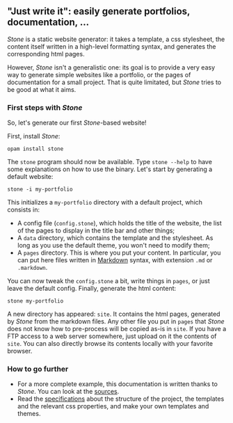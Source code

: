 ## "Just write it": easily generate portfolios, documentation, ...

*Stone* is a static website generator: it takes a template, a css
 stylesheet, the content itself written in a high-level formatting
 syntax, and generates the corresponding html pages.

 However, *Stone* isn't a generalistic one: its goal is to provide a
 very easy way to generate simple websites like a portfolio, or the
 pages of documentation for a small project. That is quite limitated,
 but *Stone* tries to be good at what it aims.

### First steps with *Stone*

So, let's generate our first *Stone*-based website!

First, install *Stone*:

    opam install stone


The `stone` program should now be available. Type `stone --help` to
have some explanations on how to use the binary. Let's start by
generating a default website:

    stone -i my-portfolio


This initializes a `my-portfolio` directory with a default project,
which consists in:
* A config file (`config.stone`), which holds the title of the
  website, the list of the pages to display in the title bar and other
  things;
* A `data` directory, which contains the template and the
  stylesheet. As long as you use the default theme, you won't need to
  modify them;
* A `pages` directory. This is where you put your content. In
  particular, you can put here files written in
  [Markdown](http://daringfireball.net/projects/markdown/syntax)
  syntax, with extension `.md` or `.markdown`.

You can now tweak the `config.stone` a bit, write things in `pages`,
or just leave the default config. Finally, generate the html content:

    stone my-portfolio


A new directory has appeared: `site`. It contains the html pages,
generated by *Stone* from the markdown files. Any other file you put
in `pages` that *Stone* does not know how to pre-process will be
copied as-is in `site`. If you have a FTP access to a web server
somewhere, just upload on it the contents of `site`. You can also
directly browse its contents locally with your favorite browser.

### How to go further

* For a more complete example, this documentation is written thanks to
  *Stone*. You can look at the [sources](https://github.com/Armael/stone).
* Read the [specifications](specs.html) about the structure of the
  project, the templates and the relevant css properties, and make
  your own templates and themes.
